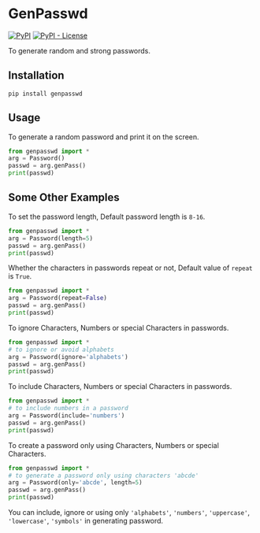 # GenPasswd

[![PyPI](https://img.shields.io/pypi/v/genpasswd.svg)](https://pypi.python.org/pypi/genpasswd)
[![PyPI - License](https://img.shields.io/pypi/l/genpasswd)](https://github.com/Gowthaman1401/GenPasswd/blob/main/LICENSE)

To generate random and strong passwords.

## Installation

`pip install genpasswd`

## Usage

To generate a random password and print it on the screen.
```python
from genpasswd import *
arg = Password()
passwd = arg.genPass()
print(passwd)
```

## Some Other Examples

To set the password length, Default password length is `8-16`.
```python
from genpasswd import *
arg = Password(length=5)
passwd = arg.genPass()
print(passwd)
```
Whether the characters in passwords repeat or not,
Default value of `repeat` is `True`.
```python
from genpasswd import *
arg = Password(repeat=False)  
passwd = arg.genPass()
print(passwd)
```
To ignore Characters, Numbers or special Characters in passwords. 

```python
from genpasswd import *
# to ignore or avoid alphabets
arg = Password(ignore='alphabets')
passwd = arg.genPass()
print(passwd)
```
To include Characters, Numbers or special Characters in passwords.

```python
from genpasswd import *
# to include numbers in a password
arg = Password(include='numbers')
passwd = arg.genPass()
print(passwd)
```
To create a password only using Characters, Numbers or special Characters.

```python
from genpasswd import *
# to generate a password only using characters 'abcde'
arg = Password(only='abcde', length=5)
passwd = arg.genPass()
print(passwd)
```
You can include, ignore or using only `'alphabets'`, `'numbers'`, `'uppercase'`, `'lowercase'`, `'symbols'` in generating password.

